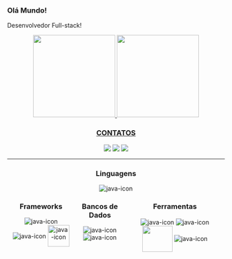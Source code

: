 
<h3> Olá Mundo!</h3>

Desenvolvedor Full-stack!

<div align="center">

  <a href="https://github.com/kaiquiBenevenutti">
  <img height="190em" src="https://github-readme-stats.vercel.app/api?username=kaiquiBenevenutti&show_icons=true&theme=dark&"/>

  <img height="190em" src="https://github-readme-stats.vercel.app/api/top-langs/?username=kaiquiBenevenutti&layout=compact&langs_count=11&theme=dark"/>

</div>


<div align="center" >
  <h3>CONTATOS</h3>
  <a href="https://www.linkedin.com/in/kaiquibenevenutti/" target="_blank"><img src="https://img.shields.io/badge/LinkedIn-0077B5?style=for-the-badge&logo=linkedin&logoColor=white" target="_blank"></a>
  <a href="https://www.instagram.com/kaiqui_r_benevenutti/" target="_blank"><img src="https://img.shields.io/badge/Instagram-E4405F?style=for-the-badge&logo=instagram&logoColor=white" target="_blank"></a>
<a href="mailto: benevenuttikaiqui@gmail.com" target="_blank"><img src="https://img.shields.io/badge/Gmail-D14836?style=for-the-badge&logo=gmail&logoColor=white"></a>
</div>

<hr>

<div align="center">
  <h3>Linguagens </h3>
  <img align="center"  alt="java-icon" src="https://skillicons.dev/icons?i=cs,java,js&theme=light"/>
</div>

<div align="center" style="display: flex; justify-content: space-between; width: 100%">
  
<div align="center" >
  <h3>Frameworks</h3>
  <img align="center"  alt="java-icon" src="https://go-skill-icons.vercel.app/api/icons?i=blazor&theme=light"/>
<img align="center"  alt="java-icon" src="https://skillicons.dev/icons?i=dotnet,bootstrap,spring&theme=light"/>
<img align="center" height="50" width="50" alt="java-icon" src="https://github.com/campusMVP/dotnetCoreLogoPack/blob/master/Entity%20Framework%20Core/Bitmap%20RGB/Bitmap-MEDIUM_Entity-Framework-Core-Logo_2colors_Square_Boxed_RGB.png?raw=true"/>
</div>

<div align="center" >
  <h3>Bancos de Dados</h3>
  <img align="center"  alt="java-icon" src="https://go-skill-icons.vercel.app/api/icons?i=sqlserver&theme=dark"/>
  <img align="center"  alt="java-icon" src="https://skillicons.dev/icons?i=mysql,sqlite,postgres&theme=light"/>
</div>

<div align="center">
  <h3>Ferramentas</h3>
  <img align="center"  alt="java-icon" src="https://skillicons.dev/icons?i=html,css,wasm,maven,gradle,git,github,postman&theme=light"/>
    <img align="center"  alt="java-icon" src="https://go-skill-icons.vercel.app/api/icons?i=swagger,gitkraken,tomcat&theme=light"/>
  <img align="center" height="60" width="70" src="https://cdn.jsdelivr.net/gh/devicons/devicon/icons/nuget/nuget-original-wordmark.svg" />
  <img align="center"  alt="java-icon" src="https://skillicons.dev/icons?i=vercel,visualstudio,vscode,androidstudio,rider,webstorm,idea&theme=light"/>
</div>
</div>
